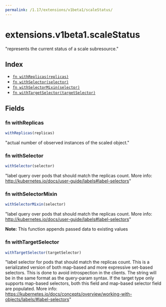 ```yaml
---
permalink: /1.17/extensions/v1beta1/scaleStatus/
---
```


# extensions.v1beta1.scaleStatus

"represents the current status of a scale subresource."

## Index

* [`fn withReplicas(replicas)`](#fn-withreplicas)
* [`fn withSelector(selector)`](#fn-withselector)
* [`fn withSelectorMixin(selector)`](#fn-withselectormixin)
* [`fn withTargetSelector(targetSelector)`](#fn-withtargetselector)

## Fields

### fn withReplicas

```ts
withReplicas(replicas)
```

"actual number of observed instances of the scaled object."

### fn withSelector

```ts
withSelector(selector)
```

"label query over pods that should match the replicas count. More info: http://kubernetes.io/docs/user-guide/labels#label-selectors"

### fn withSelectorMixin

```ts
withSelectorMixin(selector)
```

"label query over pods that should match the replicas count. More info: http://kubernetes.io/docs/user-guide/labels#label-selectors"

**Note:** This function appends passed data to existing values

### fn withTargetSelector

```ts
withTargetSelector(targetSelector)
```

"label selector for pods that should match the replicas count. This is a serializated version of both map-based and more expressive set-based selectors. This is done to avoid introspection in the clients. The string will be in the same format as the query-param syntax. If the target type only supports map-based selectors, both this field and map-based selector field are populated. More info: https://kubernetes.io/docs/concepts/overview/working-with-objects/labels/#label-selectors"